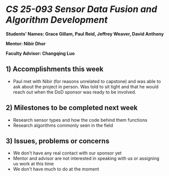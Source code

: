 # *CS 25-093 Sensor Data Fusion and Algorithm Development*

**Students' Names: Grace Gillam, Paul Reid, Jeffrey Weaver, David Anthony**

**Mentor: Nibir Dhor**

**Faculty Advisor: Changqing Luo**

## 1) Accomplishments this week ##
   - Paul met with Nibir (for reasons unrelated to capstone) and was able to ask about the project in person. Was told to sit tight and that he would reach out when the DoD sponsor was ready to be involved. 

## 2) Milestones to be completed next week ##
   - Research sensor types and how the code behind them functions
   - Research algorithms commonly seen in the field

## 3) Issues, problems or concerns ##
   - We don't have any real contact with our sponsor yet
   - Mentor and advisor are not interested in speaking with us or assigning us work at this time
   - We don't have much to do at the moment 
   


